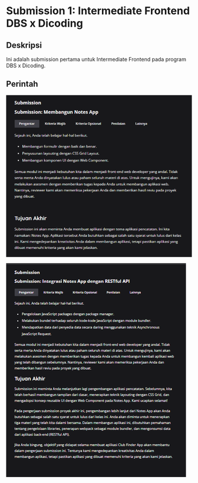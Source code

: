 # Submission 1: Intermediate Frontend DBS x Dicoding

## Deskripsi

Ini adalah submission pertama untuk Intermediate Frontend pada program DBS x Dicoding.

## Perintah

![Screenshot](src/img/Cuplikan%20layar%202024-07-20%20030040.png)

![Screenshot](src/img/ss%20submission%202.png)
